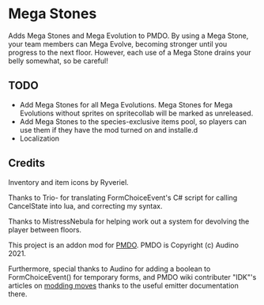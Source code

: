 # Mega Stones
 Adds Mega Stones and Mega Evolution to PMDO. By using a Mega Stone, your team members can Mega Evolve, becoming stronger until you progress to the next floor. However, each use of a Mega Stone drains your belly somewhat, so be careful!

## TODO
 * Add Mega Stones for all Mega Evolutions. Mega Stones for Mega Evolutions without sprites on spritecollab will be marked as unreleased.
 * Add Mega Stones to the species-exclusive items pool, so players can use them if they have the mod turned on and installe.d
 * Localization

## Credits
Inventory and item icons by Ryveriel.

Thanks to Trio- for translating FormChoiceEvent's C# script for calling CancelState into lua, and correcting my syntax.

Thanks to MistressNebula for helping work out a system for devolving the player between floors.

This project is an addon mod for [PMDO](https://github.com/audinowho/PMDODump). PMDO is Copyright (c) Audino 2021.

Furthermore, special thanks to Audino for adding a boolean to FormChoiceEvent() for temporary forms, and PMDO wiki contributer "IDK"'s articles on [modding moves](https://wiki.pmdo.pmdcollab.org/Creating_Moves) thanks to the useful emitter documentation there.
